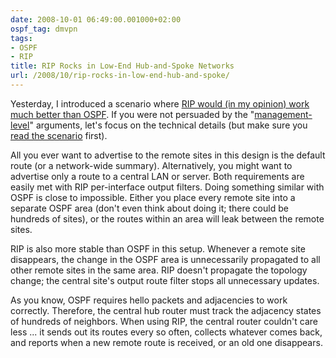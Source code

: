 ```yaml
---
date: 2008-10-01 06:49:00.001000+02:00
ospf_tag: dmvpn
tags:
- OSPF
- RIP
title: RIP Rocks in Low-End Hub-and-Spoke Networks
url: /2008/10/rip-rocks-in-low-end-hub-and-spoke/
---
```

Yesterday, I introduced a scenario where [RIP would (in my opinion) work much better than OSPF](/2008/09/why-is-rip-still-kicking/). If you were not persuaded by the "[management-level](http://en.wikipedia.org/wiki/Pointy-Haired_Boss)" arguments, let's focus on the technical details (but make sure you [read the scenario](/2008/09/why-is-rip-still-kicking/) first).

All you ever want to advertise to the remote sites in this design is the default route (or a network-wide summary). Alternatively, you might want to advertise only a route to a central LAN or server. Both requirements are easily met with RIP per-interface output filters. Doing something similar with OSPF is close to impossible. Either you place every remote site into a separate OSPF area (don't even think about doing it; there could be hundreds of sites), or the routes within an area will leak between the remote sites.

RIP is also more stable than OSPF in this setup. Whenever a remote site disappears, the change in the OSPF area is unnecessarily propagated to all other remote sites in the same area. RIP doesn't propagate the topology change; the central site's output route filter stops all unnecessary updates.

As you know, OSPF requires hello packets and adjacencies to work correctly. Therefore, the central hub router must track the adjacency states of hundreds of neighbors. When using RIP, the central router couldn't care less ... it sends out its routes every so often, collects whatever comes back, and reports when a new remote route is received, or an old one disappears.

